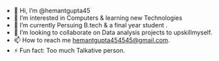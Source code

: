 - 👋 Hi, I’m @hemantgupta45
- 👀 I’m interested in Computers & learning new Technologies
- 🌱 I’m currently Persuing B.tech & a final year student .
- 💞️ I’m looking to collaborate on Data analysis projects to upskillmyself.
- 📫 How to reach me hemantgupta454545@gmail.com.
- ⚡ Fun fact: Too much Talkative person.

<!---
hemantgupta45/hemantgupta45 is a ✨ special ✨ repository because its `README.md` (this file) appears on your GitHub profile.
You can click the Preview link to take a look at your changes.
--->
